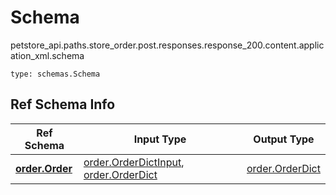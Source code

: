 # Schema
petstore_api.paths.store_order.post.responses.response_200.content.application_xml.schema
```
type: schemas.Schema
```

## Ref Schema Info
Ref Schema | Input Type | Output Type
---------- | ---------- | -----------
[**order.Order**](../../../../../../../components/schema/order.md) | [order.OrderDictInput](../../../../../../../components/schema/order.md#orderdictinput), [order.OrderDict](../../../../../../../components/schema/order.md#orderdict) | [order.OrderDict](../../../../../../../components/schema/order.md#orderdict)
